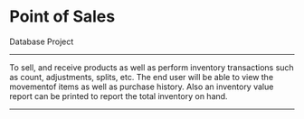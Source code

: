 # Point of Sales

Database Project

---

To sell, and receive products as well as perform inventory transactions such as count, adjustments, splits, etc. The end user will be able to view the movementof items as well as purchase history. Also an inventory value report can be printed to report the total inventory on hand.

---
